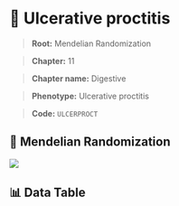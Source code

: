 # 🧪 Ulcerative proctitis

> **Root:** Mendelian Randomization

> **Chapter:** 11  

> **Chapter name:** Digestive

> **Phenotype:** Ulcerative proctitis  

> **Code:** `ULCERPROCT`

## 🧬 Mendelian Randomization  

<img src="/MR/Figures/Forward/ULCERPROCT.png"/>

## 📊 Data Table

<CsvTableMRF src="/public/MR/Data/Forward/ULCERPROCT.csv"/>
